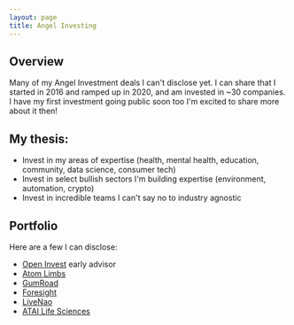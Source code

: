 ```yaml
---
layout: page
title: Angel Investing
---
```


## Overview
Many of my Angel Investment deals I can't disclose yet. I can share
that I started in 2016 and ramped up in 2020, and am invested in ~30
companies. I have my first investment going public soon too I'm excited
to share more about it then!

## My thesis:
<ul>
 <li>Invest in my areas of expertise (health, mental health, education, 
community, data science, consumer tech)</li>
<li>Invest in select bullish sectors I'm building expertise (environment, automation, crypto) </li>
 <li>Invest in incredible teams I can't say no to industry agnostic</li>
</ul>

## Portfolio 

Here are a few I can disclose:

<ul>
  <li><a href="https://www.openinvest.com/">Open Invest</a> early advisor</li>
  <li><a href="https://atomlimbs.com/">Atom Limbs</a></li>
  <li><a href="https://gumroad.com/">GumRoad</a></li>
  <li><a href="https://www.foresightmentalhealth.com/">Foresight</a></li>
  <li><a href="https://livnao.com/">LiveNao</a></li>
  <li><a href="https://www.atai.life/">ATAI Life Sciences</a></li>
</ul>

